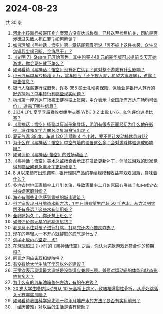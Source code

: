 # 2024-08-23

共 30 条

<!-- BEGIN ZHIHUVIDEO -->
<!-- 最后更新时间 Fri Aug 23 2024 00:11:59 GMT+0800 (China Standard Time) -->
1. [河北小孩骑行被碾压身亡案双方没有达成协商，已移送至检察机关，司机是否涉嫌过失致人死亡罪？如何解读？](https://www.zhihu.com/question/665009577)
1. [如何理解《黑神话：悟空》第一章结尾观音所说「若不披上这件衣裳，众生又怎知我尘缘已断、金海尽干」？](https://www.zhihu.com/question/664869379)
1. [《文明 7》Steam 已开始预售，其中购买 448 元的豪华版可以提前 5 天开始游戏，你会现在就下单么？](https://www.zhihu.com/question/664992869)
1. [如何看待《黑神话：悟空》没有死亡惩罚？这对整个游戏有什么影响？](https://www.zhihu.com/question/664877628)
1. [小米汽车单车亏损超 6 万，雷军回应「还在投入期，希望大家理解」，透露了哪些信息？](https://www.zhihu.com/question/664993525)
1. [银行人降薪转行成趋势，许多 985 硕士扎堆卖保险，保险业是银行人转行的好选择吗？中年转行有哪些现实问题？](https://www.zhihu.com/question/664979159)
1. [杭州第一座万达广场被王健林摆上货架，中介表示「全国所有万达广场均可谈价」，透露了哪些信息？](https://www.zhihu.com/question/665008147)
1. [2024 LPL 夏季季后赛败者组半决赛 WBG 3:2 击败 LNG，如何评价这场比赛？](https://www.zhihu.com/question/665004095)
1. [《黑神话：悟空》杨戬以反派形象登场，明明有很多正面经历为什么他在影视、游戏和文学方面总以反派身份出现？](https://www.zhihu.com/question/664893150)
1. [夏天气温 38 度，车速 120 连续跑 4 个小时，要不要让发动机休息散热?](https://www.zhihu.com/question/664151959)
1. [为什么在《黑神话：悟空》中空气墙的设置这么多？会对游戏体验造成影响吗？](https://www.zhihu.com/question/664781007)
1. [如何评价《黑神话: 悟空》的过场动画？](https://www.zhihu.com/question/664840476)
1. [《黑神话：悟空》美术总监杨奇表示正在准备更新补丁，体验过游戏的玩家觉得有哪些问题急需补丁更新修复？](https://www.zhihu.com/question/664938815)
1. [8 月以来债市出现调整，银行理财产品的存续规模和收益率双双回落，意味着什么？](https://www.zhihu.com/question/664997856)
1. [多地农村地区离婚率上升引关注，导致离婚率上升的原因有哪些？如何减少农村婚姻家庭纠纷？](https://www.zhihu.com/question/664788777)
1. [海外有哪些让你感到震撼的城市建筑？](https://www.zhihu.com/question/592475240)
1. [科学家发现用月壤造水新方法，1 吨月壤有望生产超 50 千克水，从方法到实践还有多远？这些水有何用处？](https://www.zhihu.com/question/664993561)
1. [全职妈妈久了，你还想上班么？](https://www.zhihu.com/question/491311735)
1. [如何评价迦太基的武将汉尼拔？](https://www.zhihu.com/question/24050507)
1. [老是忍不住对孩子进行打骂，打骂完还内心愧疚咋办？](https://www.zhihu.com/question/664828590)
1. [现在的年轻人一不开心就辞职的底气是什么？](https://www.zhihu.com/question/664714965)
1. [怎样才能内心坚定一点?](https://www.zhihu.com/question/664828385)
1. [在游玩超过 2 小时的《黑神话悟空》之后，你认为这款游戏还符合你的预期吗？](https://www.zhihu.com/question/664989510)
1. [同事之间应该互相提防吗？](https://www.zhihu.com/question/663674505)
1. [有没有给大学生除了学习以外的建议？](https://www.zhihu.com/question/664198156)
1. [王楚钦表示奥运最大遗憾是没能适应兼顾三项，兼项对运动员的体能和状态影响有多大？](https://www.zhihu.com/question/664973996)
1. [为什么有的汽车油箱盖在左边，有的在右边？](https://www.zhihu.com/question/24733917)
1. [20 岁大学生模仿运动员从 10 米高桥上跳水，致腰椎爆裂性骨折，从高处跳落入水有哪些风险？](https://www.zhihu.com/question/664974621)
1. [如何看待我国科学家发现一种用月壤产水的方法？是否有实用前景？](https://www.zhihu.com/question/664987950)
1. [「经历苦难」对以后的生活是否有帮助？](https://www.zhihu.com/question/664863738)
<!-- END ZHIHUVIDEO -->

